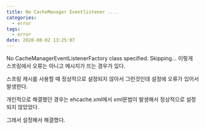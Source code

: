 ```yaml
---
title: No CacheManager Eventlistener ....
categories:
  - error
tags:
  - error
date: 2020-08-02 13:25:07
---
```


No CacheManagerEventListenerFactory class specified. Skipping... 이렇게 스프링에서 오류는 아니고 메시지가 뜨는 경우가 있다.

스프링 캐시를 사용할 때 정상적으로 설정되지 않아서 그런것인데 설정에 오류가 있어서 발생한다.

개인적으로 해결했던 경우는 ehcache.xml에서 xml문법이 발생해서 정상적으로 설정되지 않았었다.

그래서 설정해서 해결했다.